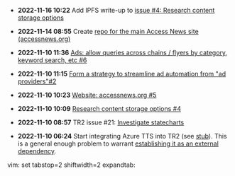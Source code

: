 + **2022-11-16 10:22** Add IPFS write-up to [issue #4: Research content storage options](https://github.com/access-news/_/issues/4)

+ **2022-11-14 08:55** Create [repo for the main Access News site (accessnews.org)](https://github.com/access-news/accessnews.org)

+ **2022-11-10 11:36** [Ads: allow queries across chains / flyers by category, keyword search, etc #6](https://github.com/access-news/_/issues/6)

+ **2022-11-10 11:15** [Form a strategy to streamline ad automation from "ad providers"#2](https://github.com/access-news/TTS-read-ads/issues/2)

+ **2022-11-10 10:23** [Website: accessnews.org #5](https://github.com/access-news/_/issues/5)

+ **2022-11-10 10:09** [Research content storage options #4](https://github.com/access-news/_/issues/4)

+ **2022-11-10 08:57** TR2 issue #21: [Investigate statecharts](https://github.com/access-news/phone-service/issues/21)

+ **2022-11-10 06:24** Start integrating Azure TTS into TR2 (see [stub](https://github.com/access-news/phone-service/blob/6a69f5b4af9379cfc16e8788e2b3f507945a213f/azure-tts-wav.sh)). This is a general enough problem to warrant [establishing it as an external dependency](https://github.com/access-news/_/issues/3).

vim: set tabstop=2 shiftwidth=2 expandtab:
